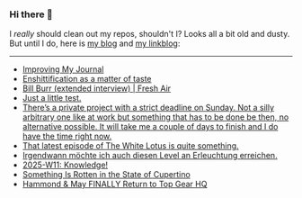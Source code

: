 ### Hi there 👋

I _really_ should clean out my repos, shouldn't I? Looks all a bit old and dusty. But until I do, here is [my blog](https://lostfocus.de/) and [my linkblog](https://dominikschwind.com/links):

--- 

<!-- POST-LIST:START -->
- [Improving My Journal](https://kevquirk.com/blog/improving-my-journal)
- [Enshittification as a matter of taste](https://daverupert.com/2025/03/enshittification-has-a-flavor/)
- [Bill Burr &lpar;extended interview&rpar; | Fresh Air](https://www.youtube.com/watch?v=hXHsmnOrWAk)
- [Just a little test.](https://lostfocus.de/2025/03/18/just-a-little-test/)
- [There’s a private project with a strict deadline on Sunday. Not a silly arbitrary one like at work but something that has to be done be then, no alternative possible. It will take me a couple of days to finish and I do have the time right now.](https://lostfocus.de/2025/03/18/theres-a-private-project-with-a-strict-deadline-on-sunday-not-a-silly-arbitrary-one-like-at-work-but-something-that-has-to-be-done-be-then-no-alternative-possible-it-will-take-me-a-couple-of-days/)
- [That latest episode of The White Lotus is quite something.](https://lostfocus.de/2025/03/17/234454/)
- [Irgendwann möchte ich auch diesen Level an Erleuchtung erreichen.](https://lostfocus.de/2025/03/16/234443/)
- [2025-W11: Knowledge!](https://lostfocus.de/2025/03/16/2025-w11-knowledge/)
- [Something Is Rotten in the State of Cupertino](https://daringfireball.net/2025/03/something_is_rotten_in_the_state_of_cupertino)
- [Hammond &amp; May FINALLY Return to Top Gear HQ](https://www.youtube.com/watch?v=ut8EBdHTqrE)
<!-- POST-LIST:END -->

<!--
**lostfocus/lostfocus** is a ✨ _special_ ✨ repository because its `README.md` (this file) appears on your GitHub profile.

Here are some ideas to get you started:

- 🔭 I’m currently working on ...
- 🌱 I’m currently learning ...
- 👯 I’m looking to collaborate on ...
- 🤔 I’m looking for help with ...
- 💬 Ask me about ...
- 📫 How to reach me: ...
- 😄 Pronouns: ...
- ⚡ Fun fact: ...
-->
